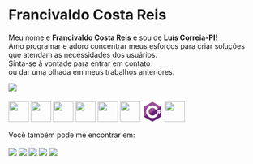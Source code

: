 # Francivaldo Costa Reis

Meu nome e **Francivaldo Costa Reis** e sou de **Luís Correia-PI**!<br>
Amo programar e adoro concentrar meus esforços para criar soluções<br>
que atendam as necessidades dos usuários.<br>
Sinta-se à vontade para entrar em contato<br>
ou dar uma olhada em meus trabalhos anteriores.
<div>
  <img height="180em" src="https://github-readme-stats.vercel.app/api/top-langs/?username=francivaldo4334&layout=compact&langs-count=16"/>
</div>
<div style="display: inline_block">
  <br/>
  <img src="https://cdn.jsdelivr.net/gh/devicons/devicon/icons/androidstudio/androidstudio-original.svg" height="40" width="40" align="center"/>
  <img src="https://cdn.jsdelivr.net/gh/devicons/devicon/icons/kotlin/kotlin-original.svg" height="40" width="40" align="center"/>
  <img src="https://cdn.jsdelivr.net/gh/devicons/devicon/icons/spring/spring-original.svg" height="40" width="40" align="center"/>
  <img src="https://cdn.jsdelivr.net/gh/devicons/devicon/icons/java/java-original.svg" height="40" width="40" align="center"/>
  <img src="https://cdn.jsdelivr.net/gh/devicons/devicon/icons/javascript/javascript-original.svg" height="40" width="40" align="center"/>
  <img src="https://cdn.jsdelivr.net/gh/devicons/devicon/icons/dotnetcore/dotnetcore-original.svg" height="40" width="40" align="center"/>
  <img src="https://raw.githubusercontent.com/devicons/devicon/master/icons/csharp/csharp-original.svg" height="40" width="40" align="center">
  <img src="https://cdn.jsdelivr.net/gh/devicons/devicon/icons/docker/docker-plain-wordmark.svg"  height="40" width="40" align="center"/>
</div>
<br/>
Você também pode me encontrar em:
<div style="display: inline_block">
  <br/>
  <a target="_blank" href="mailto:contato@francivaldo.com.br"><img src="https://img.shields.io/badge/Gmail-D14836?style=for-the-badge&logo=gmail&logoColor=white"/></a>
  <a target="_blank" href="https://www.instagram.com/francivaldo.programador/"><img src="https://img.shields.io/badge/Instagram-%23E4405F.svg?style=for-the-badge&logo=Instagram&logoColor=white"/></a>
  <a target="_blank" href="https://www.linkedin.com/in/francivaldo-costa"><img src="https://img.shields.io/badge/linkedin-%230077B5.svg?style=for-the-badge&logo=linkedin&logoColor=white"/></a>
  <a target="_blank" href="https://play.google.com/store/apps/developer?id=Francivaldo"><img src="https://img.shields.io/badge/Google_Play-414141?style=for-the-badge&logo=google-play&logoColor=white"/></a>
  <a target="_blank" href="https://github.com/francivaldo4334"><img src="https://img.shields.io/badge/github-%23121011.svg?style=for-the-badge&logo=github&logoColor=white"/></a>
</div>

